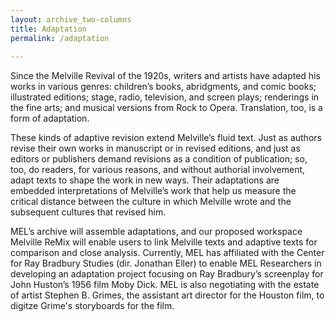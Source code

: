 ```yaml
---
layout: archive_two-columns
title: Adaptation
permalink: /adaptation
 
---
```

 


Since the Melville Revival of the 1920s, writers and artists have adapted his works in various genres: children’s books, abridgments, and comic books; illustrated editions; stage, radio, television, and screen plays; renderings in the fine arts; and musical versions from Rock to Opera. Translation, too, is a form of adaptation.

These kinds of adaptive revision extend Melville’s fluid text.  Just as authors revise their own works in manuscript or in revised editions, and just as editors or publishers demand revisions as a condition of publication; so, too, do readers, for various reasons, and without authorial involvement, adapt texts to shape the work in new ways.  Their adaptations are embedded interpretations of Melville’s work that help us measure the critical distance between the culture in which Melville wrote and the subsequent cultures that revised him.

MEL’s archive will assemble adaptations, and our proposed workspace Melville ReMix will enable users to link Melville texts and adaptive texts for comparison and close analysis.  Currently, MEL has affiliated with the Center for Ray Bradbury Studies (dir. Jonathan Eller) to enable MEL Researchers in developing an adaptation project focusing on Ray Bradbury’s screenplay for John Huston’s 1956 film Moby Dick. MEL is also negotiating with the estate of artist Stephen B. Grimes, the assistant art director for the Houston film, to digitze Grime's storyboards for the film.


